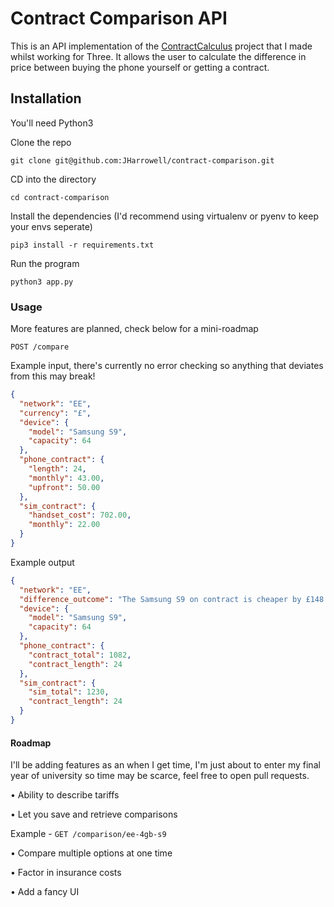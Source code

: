 # Contract Comparison API

This is an API implementation of the [ContractCalculus](https://github.com/JHarrowell/ContractCalculus) project that I made whilst working for Three. It allows the user to calculate the difference in price between buying the phone yourself or getting a contract.

## Installation

You'll need Python3

Clone the repo

`git clone git@github.com:JHarrowell/contract-comparison.git` 

CD into the directory 

`cd contract-comparison`

Install the dependencies (I'd recommend using virtualenv or pyenv to keep your envs seperate)

`pip3 install -r requirements.txt`

Run the program

`python3 app.py`

### Usage

More features are planned, check below for a mini-roadmap

`POST /compare`

Example input, there's currently no error checking so anything that deviates from this may break!

```JSON
{
  "network": "EE",
  "currency": "£",
  "device": {
    "model": "Samsung S9",
    "capacity": 64
  },
  "phone_contract": {
    "length": 24,
    "monthly": 43.00,
    "upfront": 50.00
  },
  "sim_contract": {
    "handset_cost": 702.00,
    "monthly": 22.00
  }
}
```

Example output

```JSON
{
  "network": "EE",
  "difference_outcome": "The Samsung S9 on contract is cheaper by £148.0",
  "device": {
    "model": "Samsung S9",
    "capacity": 64
  },
  "phone_contract": {
    "contract_total": 1082,
    "contract_length": 24
  },
  "sim_contract": {
    "sim_total": 1230,
    "contract_length": 24
  }
}
```

#### Roadmap

I'll be adding features as an when I get time, I'm just about to enter my final year of university so time may be scarce, feel free to open pull requests.

• Ability to describe tariffs

• Let you save and retrieve comparisons

Example - `GET /comparison/ee-4gb-s9`

• Compare multiple options at one time

• Factor in insurance costs

• Add a fancy UI




